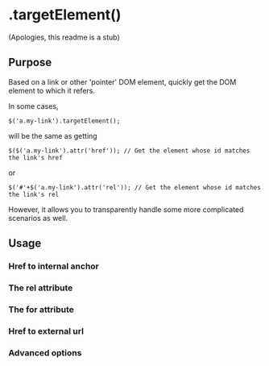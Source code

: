 .targetElement()
================

(Apologies, this readme is a stub)

Purpose
-------

Based on a link or other 'pointer' DOM element, quickly get the DOM element to which it refers.

In some cases,

    $('a.my-link').targetElement();

will be the same as getting

    $($('a.my-link').attr('href')); // Get the element whose id matches the link's href

or

    $('#'+$('a.my-link').attr('rel')); // Get the element whose id matches the link's rel

However, it allows you to transparently handle some more complicated scenarios as well.

Usage
-----

### Href to internal anchor

### The rel attribute

### The for attribute

### Href to external url

### Advanced options